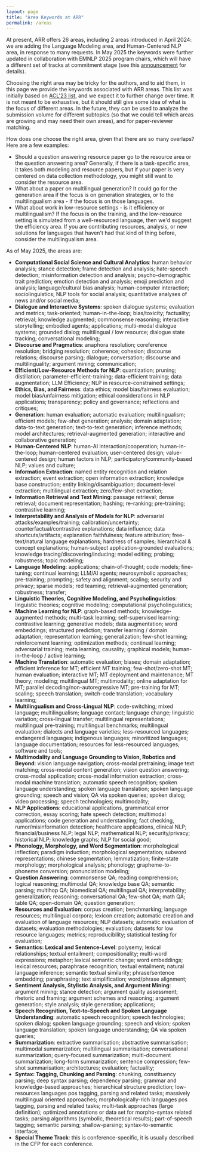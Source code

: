 ```yaml
---
layout: page
title: "Area Keywords at ARR"
permalink: /areas
---
```


At present, ARR offers 26 areas, including 2 areas introduced in April 2024: we are adding the Language Modeling area, and Human-Centered NLP area, in response to many requests. In May 2025 the keywords were further updated in collaboration with EMNLP 2025 program chairs, which will have a different set of tracks at commitment stage (see this [announcement](https://2025.emnlp.org/track-changes/) for details).

Choosing the right area may be tricky for the authors, and to aid them, in this page we provide the keywords associated with ARR areas. This list was initially based on [ACL'23 list](https://2023.aclweb.org/blog/reviewer-assignment/), and we expect it to further change over time. It is not meant to be exhaustive, but it should still give some idea of what is the focus of different areas. In the future, they can be used to analyze the submission volume for different subtopics (so that we could tell which areas are growing and may need their own areas), and for paper-reviewer matching.

How does one choose the right area, given that there are so many overlaps? Here are a few examples: 

- Should a question answering resource paper go to the resource area or the question answering area? Generally, if there is a task-specific area, it takes both modeling and resource papers, but if your paper is very centered on data collection methodology, you might still want to consider the resource area. 
- What about a paper on multilingual generation? It could go for the generation area if the focus is on generation strategies, or to the multilingualism area - if the focus is on those languages.
- What about work in low-resource settings - is it efficiency or multilingualism? If the focus is on the training, and the low-resource setting is simulated from a well-resourced language, then we'd suggest the efficiency area. If you are contributing resources, analysis, or new solutions for languages that haven't had that kind of thing before, consider the multilingualism area.

As of May 2025, the areas are:

- **Computational Social Science and Cultural Analytics**: human behavior analysis; stance detection; frame detection and analysis; hate-speech detection; misinformation detection and analysis; psycho-demographic trait prediction; emotion detection and analysis; emoji prediction and analysis; language/cultural bias analysis; human-computer interaction; sociolinguistics; NLP tools for social analysis; quantitative analyses of news and/or social media;
- **Dialogue and Interactive Systems**: spoken dialogue systems; evaluation and metrics; task-oriented; human-in-the-loop; bias/toxicity; factuality; retrieval; knowledge augmented; commonsense reasoning; interactive storytelling; embodied agents; applications; multi-modal dialogue systems; grounded dialog; multilingual / low resource; dialogue state tracking; conversational modeling;
- **Discourse and Pragmatics**: anaphora resolution; coreference resolution; bridging resolution; coherence; cohesion; discourse relations; discourse parsing; dialogue; conversation; discourse and multilinguality; argument mining; communication;
- **Efficient/Low-Resource Methods for NLP**:  quantization; pruning; distillation; parameter-efficient-training; data-efficient training; data augmentation; LLM Efficiency; NLP in resource-constrained settings;
- **Ethics, Bias, and Fairness**: data ethics; model bias/fairness evaluation; model bias/unfairness mitigation; ethical considerations in NLP applications; transparency; policy and governance; reflections and critiques;
- **Generation**: human evaluation; automatic evaluation; multilingualism; efficient models; few-shot generation; analysis; domain adaptation; data-to-text generation; text-to-text generation; inference methods; model architectures; retrieval-augmented generation; interactive and collaborative generation;
- **Human-Centered NLP**: human-AI interaction/cooperation; human-in-the-loop; human-centered evaluation; user-centered design; value-centered design; human factors in NLP; participatory/community-based NLP; values and culture; 
- **Information Extraction**: named entity recognition and relation extraction; event extraction; open information extraction; knowledge base construction; entity linking/disambiguation; document-level extraction; multilingual extraction; zero/few-shot extraction;
- **Information Retrieval and Text Mining**: passage retrieval; dense retrieval; document representation; hashing; re-ranking; pre-training; contrastive learning;
- **Interpretability and Analysis of Models for NLP**: adversarial attacks/examples/training; calibration/uncertainty; counterfactual/contrastive explanations; data influence; data shortcuts/artifacts; explanation faithfulness; feature attribution; free-text/natural language explanations; hardness of samples; hierarchical & concept explanations; human-subject application-grounded evaluations; knowledge tracing/discovering/inducing; model editing; probing; robustness; topic modeling;
- **Language Modeling**: applications; chain-of-thought; code models; fine-tuning; continual learning; LLM/AI agents; neurosymbolic approaches; pre-training; prompting; safety and alignment; scaling; security and privacy; sparse models; red teaming; retrieval-augmented generation; robustness; transfer; 
- **Linguistic Theories, Cognitive Modeling, and Psycholinguistics**: linguistic theories; cognitive modeling; computational psycholinguistics;
- **Machine Learning for NLP**: graph-based methods; knowledge-augmented methods; multi-task learning; self-supervised learning; contrastive learning; generative models; data augmentation; word embeddings; structured prediction; transfer learning / domain adaptation; representation learning; generalization; few-shot learning; reinforcement learning; optimization methods; continual learning; adversarial training; meta learning; causality; graphical models; human-in-the-loop / active learning;
- **Machine Translation**: automatic evaluation; biases; domain adaptation; efficient inference for MT; efficient MT training; few-shot/zero-shot MT; human evaluation; interactive MT; MT deployment and maintenance; MT theory; modeling; multilingual MT; multimodality; online adaptation for MT; parallel decoding/non-autoregressive MT; pre-training for MT; scaling; speech translation; switch-code translation; vocabulary learning;
- **Multilingualism and Cross-Lingual NLP**: code-switching; mixed language; multilingualism; language contact; language change; linguistic variation; cross-lingual transfer; multilingual representations; multilingual pre-training; multilingual benchmarks; multilingual evaluation; dialects and language varieties; less-resourced languages; endangered languages; indigenous languages; minoritized languages; language documentation; resources for less-resourced languages; software and tools;
- **Multimodality and Language Grounding to Vision, Robotics and Beyond**: vision language navigation; cross-modal pretraining; image text matching; cross-modal content generation; vision question answering; cross-modal application; cross-modal information extraction; cross-modal machine translation; automatic speech recognition; spoken language understanding; spoken language translation; spoken language grounding; speech and vision; QA via spoken queries; spoken dialog; video processing; speech technologies; multimodality;
- **NLP Applications**: educational applications, grammatical error correction, essay scoring; hate speech detection; multimodal applications; code generation and understanding; fact checking, rumor/misinformation detection; healthcare applications, clinical NLP; financial/business NLP; legal NLP; mathematical NLP; security/privacy; historical NLP; knowledge graphs; NLP for social good;
- **Phonology, Morphology, and Word Segmentation**: morphological inflection; paradigm induction; morphological segmentation; subword representations; chinese segmentation; lemmatization; finite-state morphology; morphological analysis; phonology; grapheme-to-phoneme conversion; pronunciation modeling;
- **Question Answering**: commonsense QA; reading comprehension; logical reasoning; multimodal QA; knowledge base QA; semantic parsing; multihop QA; biomedical QA; multilingual QA; interpretability; generalization; reasoning; conversational QA; few-shot QA; math QA; table QA; open-domain QA; question generation;
- **Resources and Evaluation**: corpus creation; benchmarking; language resources; multilingual corpora; lexicon creation; automatic creation and evaluation of language resources; NLP datasets; automatic evaluation of datasets; evaluation methodologies; evaluation; datasets for low resource languages; metrics; reproducibility; statistical testing for evaluation;
- **Semantics: Lexical and Sentence-Level**: polysemy; lexical relationships; textual entailment; compositionality; multi-word expressions; metaphor; lexical semantic change; word embeddings; lexical resources; paraphrase recognition; textual entailment; natural language inference; semantic textual similarity; phrase/sentence embedding; paraphrasing; text simplification; word/phrase alignment;
- **Sentiment Analysis, Stylistic Analysis, and Argument Mining**: argument mining; stance detection; argument quality assessment; rhetoric and framing; argument schemes and reasoning; argument generation; style analysis; style generation; applications;
- **Speech Recognition, Text-to-Speech and Spoken Language Understanding**: automatic speech recognition; speech technologies; spoken dialog; spoken language grounding; speech and vision; spoken language translation; spoken language understanding; QA via spoken queries; 
- **Summarization**: extractive summarisation; abstractive summarisation; multimodal summarization; multilingual summarisation; conversational summarization; query-focused summarization; multi-document summarization; long-form summarization; sentence compression; few-shot summarisation; architectures; evaluation; factuality;
- **Syntax: Tagging, Chunking and Parsing**: chunking, constituency parsing; deep syntax parsing; dependency parsing; grammar and knowledge-based approaches;  hierarchical structure prediction; low-resources languages pos tagging, parsing and related tasks; massively multilingual oriented approaches; morphologically-rich languages pos tagging, parsing and related tasks; multi-task approaches (large definition); optimized annotations or data set for morpho-syntax related tasks; parsing algorithms (symbolic, theoretical results); part-of-speech tagging; semantic parsing; shallow-parsing; syntax-to-semantic interface;
- **Special Theme Track**: this is conference-specific, it is usually described in the CFP for each conference.

